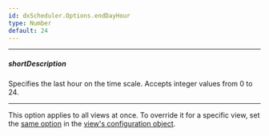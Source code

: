 ```yaml
---
id: dxScheduler.Options.endDayHour
type: Number
default: 24
---
```

---
##### shortDescription
Specifies the last hour on the time scale. Accepts integer values from 0 to 24.

---
This option applies to all views at once. To override it for a specific view, set the [same option](/api-reference/10%20UI%20Widgets/dxScheduler/1%20Configuration/views/endDayHour.md '/Documentation/ApiReference/UI_Widgets/dxScheduler/Configuration/views/#endDayHour') in the [view's configuration object](/api-reference/10%20UI%20Widgets/dxScheduler/1%20Configuration/views/views.md '/Documentation/ApiReference/UI_Widgets/dxScheduler/Configuration/views/').